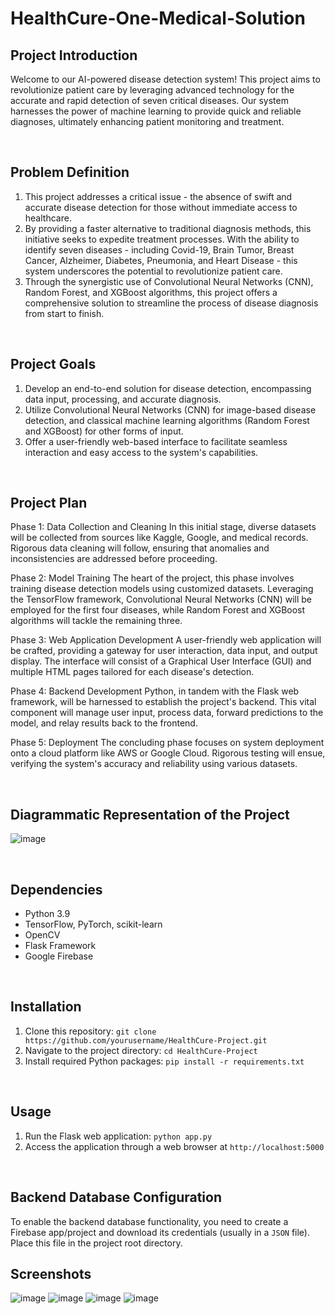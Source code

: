 # HealthCure-One-Medical-Solution

## Project Introduction

Welcome to our AI-powered disease detection system! This project aims to revolutionize patient care by leveraging advanced technology for the accurate and rapid detection of seven critical diseases. Our system harnesses the power of machine learning to provide quick and reliable diagnoses, ultimately enhancing patient monitoring and treatment.

<br>

## Problem Definition

1. This project addresses a critical issue - the absence of swift and accurate disease detection for those without immediate access to healthcare.
2. By providing a faster alternative to traditional diagnosis methods, this initiative seeks to expedite treatment processes. With the ability to identify seven diseases - including Covid-19, Brain Tumor, Breast Cancer, Alzheimer, Diabetes, Pneumonia, and Heart Disease - this system underscores the potential to revolutionize patient care.
3. Through the synergistic use of Convolutional Neural Networks (CNN), Random Forest, and XGBoost algorithms, this project offers a comprehensive solution to streamline the process of disease diagnosis from start to finish.

<br>

## Project Goals
1) Develop an end-to-end solution for disease detection, encompassing data input, processing, and accurate diagnosis.
2) Utilize Convolutional Neural Networks (CNN) for image-based disease detection, and classical machine learning algorithms (Random Forest and XGBoost) for other forms of input.
3) Offer a user-friendly web-based interface to facilitate seamless interaction and easy access to the system's capabilities.

<br>

## Project Plan

Phase 1: Data Collection and Cleaning
In this initial stage, diverse datasets will be collected from sources like Kaggle, Google, and medical records. Rigorous data cleaning will follow, ensuring that anomalies and inconsistencies are addressed before proceeding.

Phase 2: Model Training
The heart of the project, this phase involves training disease detection models using customized datasets. Leveraging the TensorFlow framework, Convolutional Neural Networks (CNN) will be employed for the first four diseases, while Random Forest and XGBoost algorithms will tackle the remaining three.

Phase 3: Web Application Development
A user-friendly web application will be crafted, providing a gateway for user interaction, data input, and output display. The interface will consist of a Graphical User Interface (GUI) and multiple HTML pages tailored for each disease's detection.

Phase 4: Backend Development
Python, in tandem with the Flask web framework, will be harnessed to establish the project's backend. This vital component will manage user input, process data, forward predictions to the model, and relay results back to the frontend.

Phase 5: Deployment
The concluding phase focuses on system deployment onto a cloud platform like AWS or Google Cloud. Rigorous testing will ensue, verifying the system's accuracy and reliability using various datasets.

<br>

## Diagrammatic Representation of the Project
![image](https://github.com/rituraj009/HealthCure-One-Medical-Solution/assets/102078863/5eff05f3-2f13-47ea-8c1f-92e5c1dec477)

<br>

## Dependencies
- Python 3.9
- TensorFlow, PyTorch, scikit-learn
- OpenCV
- Flask Framework
- Google Firebase

<br>

## Installation
1. Clone this repository: `git clone https://github.com/yourusername/HealthCure-Project.git`
2. Navigate to the project directory: `cd HealthCure-Project`
3. Install required Python packages: `pip install -r requirements.txt`

<br>

## Usage
1. Run the Flask web application: `python app.py`
2. Access the application through a web browser at `http://localhost:5000`

<br>

## Backend Database Configuration
To enable the backend database functionality, you need to create a Firebase app/project and download its credentials (usually in a `JSON` file). Place this file in the project root directory.


## Screenshots

![image](https://github.com/rituraj009/HealthCure-One-Medical-Solution/assets/102078863/9d77fbe5-b685-4641-846f-0ec2eb757a0a)
![image](https://github.com/rituraj009/HealthCure-One-Medical-Solution/assets/102078863/df7836b4-3c76-4b2d-a99d-09333f7fd07e)
![image](https://github.com/rituraj009/HealthCure-One-Medical-Solution/assets/102078863/ce09f38b-c054-4ffb-82c6-2f2b19abc45f)
![image](https://github.com/rituraj009/HealthCure-One-Medical-Solution/assets/102078863/64c4013c-303d-4a3a-9562-ca735e14412a)







